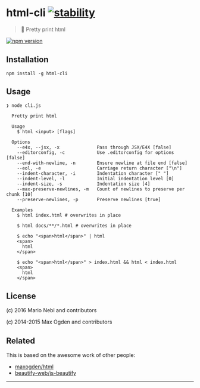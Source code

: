 # html-cli  [![stability][0]][1]

> 💄 Pretty print html

[![npm version][2]][3]

## Installation

```
npm install -g html-cli
```

## Usage

```
❯ node cli.js

  Pretty print html

  Usage
    $ html <input> [flags]

  Options
    --e4x, --jsx, -x              Pass through JSX/E4X [false]
    --editorconfig, -c            Use .editorconfig for options [false]
    --end-with-newline, -n        Ensure newline at file end [false]
    --eol, -e                     Carriage return character ["\n"]
    --indent-character, -i        Indentation character [" "]
    --indent-level, -l            Initial indentation level [0]
    --indent-size, -s             Indentation size [4]
    --max-preserve-newlines, -m   Count of newlines to preserve per chunk [10]
    --preserve-newlines, -p       Preserve newlines [true]

  Examples
    $ html index.html # overwrites in place

  	$ html docs/**/*.html # overwrites in place

    $ echo "<span>html</span>" | html
    <span>
      html
    </span>

    $ echo "<span>html</span>" > index.html && html < index.html
    <span>
      html
    </span>
```

## License

(c) 2016 Mario Nebl and contributors

(c) 2014-2015 Max Ogden and contributors

## Related

This is based on the awesome work of other people:

*  [maxogden/html](https://github.com/maxogden/commonjs-html-prettyprinter)
*  [beautify-web/js-beautify](https://github.com/beautify-web/js-beautify)

---

[0]: https://img.shields.io/badge/stability-experimental-orange.svg?style=flat-square
[1]: https://nodejs.org/api/documentation.html#documentation_stability_index
[2]: https://img.shields.io/npm/v/html-cli.svg?style=flat-square
[3]: https://npmjs.org/package/html-cli
